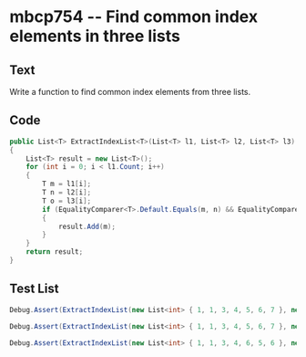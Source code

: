 # mbcp754 -- Find common index elements in three lists

## Text

Write a function to find common index elements from three lists.

## Code

```csharp
public List<T> ExtractIndexList<T>(List<T> l1, List<T> l2, List<T> l3)
{
    List<T> result = new List<T>();
    for (int i = 0; i < l1.Count; i++)
    {
        T m = l1[i];
        T n = l2[i];
        T o = l3[i];
        if (EqualityComparer<T>.Default.Equals(m, n) && EqualityComparer<T>.Default.Equals(n, o))
        {
            result.Add(m);
        }
    }
    return result;
}
```

## Test List

```csharp
Debug.Assert(ExtractIndexList(new List<int> { 1, 1, 3, 4, 5, 6, 7 }, new List<int> { 0, 1, 2, 3, 4, 5, 7 }, new List<int> { 0, 1, 2, 3, 4, 5, 7 }).SequenceEqual(new List<int> { 1, 7 }));
```

```csharp
Debug.Assert(ExtractIndexList(new List<int> { 1, 1, 3, 4, 5, 6, 7 }, new List<int> { 0, 1, 2, 3, 4, 6, 5 }, new List<int> { 0, 1, 2, 3, 4, 6, 7 }).SequenceEqual(new List<int> { 1, 6 }));
```

```csharp
Debug.Assert(ExtractIndexList(new List<int> { 1, 1, 3, 4, 6, 5, 6 }, new List<int> { 0, 1, 2, 3, 4, 5, 7 }, new List<int> { 0, 1, 2, 3, 4, 5, 7 }).SequenceEqual(new List<int> { 1, 5 }));
```
